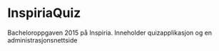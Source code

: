 # InspiriaQuiz
Bacheloroppgaven 2015 på Inspiria. Inneholder quizapplikasjon og en administrasjonsnettside
